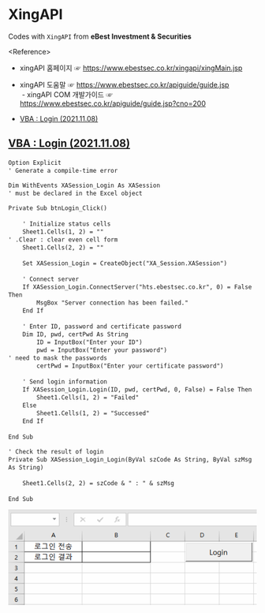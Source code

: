 # XingAPI

Codes with `XingAPI` from **eBest Investment & Securities**


\<Reference>  
- xingAPI 홈페이지 ☞ https://www.ebestsec.co.kr/xingapi/xingMain.jsp
- xingAPI 도움말 ☞ https://www.ebestsec.co.kr/apiguide/guide.jsp  
&nbsp;- xingAPI COM 개발가이드 ☞ https://www.ebestsec.co.kr/apiguide/guide.jsp?cno=200


- [VBA : Login (2021.11.08)](/XingAPI#vba--login-20211108)


## [VBA : Login (2021.11.08)](/XingAPI#xingapi)

```VBA
Option Explicit                                                                     ' Generate a compile-time error
```

```VBA
Dim WithEvents XASession_Login As XASession                                         ' must be declared in the Excel object
```

```VBA
Private Sub btnLogin_Click()

    ' Initialize status cells
    Sheet1.Cells(1, 2) = ""                                                         ' .Clear : clear even cell form
    Sheet1.Cells(2, 2) = ""

    Set XASession_Login = CreateObject("XA_Session.XASession")

    ' Connect server
    If XASession_Login.ConnectServer("hts.ebestsec.co.kr", 0) = False Then
        MsgBox "Server connection has been failed."
    End If

    ' Enter ID, password and certificate password
    Dim ID, pwd, certPwd As String
        ID = InputBox("Enter your ID")
        pwd = InputBox("Enter your password")                                       ' need to mask the passwords
        certPwd = InputBox("Enter your certificate password")
        
    ' Send login information
    If XASession_Login.Login(ID, pwd, certPwd, 0, False) = False Then
        Sheet1.Cells(1, 2) = "Failed"
    Else
        Sheet1.Cells(1, 2) = "Successed"
    End If

End Sub
```

```VBA
' Check the result of login
Private Sub XASession_Login_Login(ByVal szCode As String, ByVal szMsg As String)

    Sheet1.Cells(2, 2) = szCode & " : " & szMsg

End Sub
```

![VBA : Login](Images/XingAPI_VBA_Login.gif)